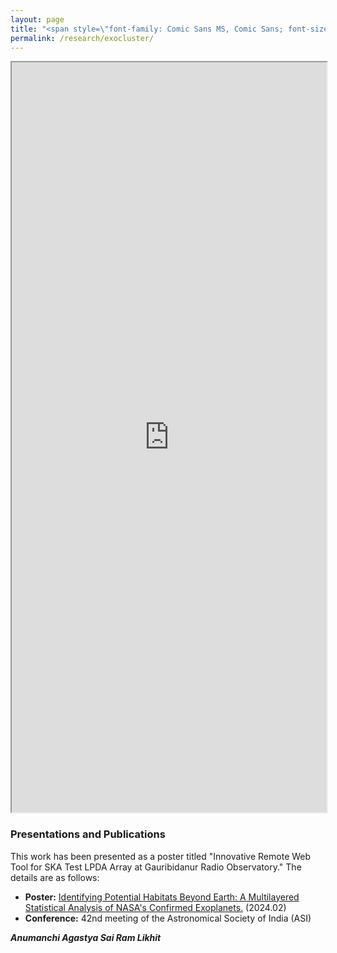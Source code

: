 ```yaml
---
layout: page
title: "<span style=\"font-family: Comic Sans MS, Comic Sans; font-size:32px;\">Identifying Potential Habitats Beyond Earth: A Multilayered Statistical Analysis of NASA's Confirmed Exoplanets. </span> "
permalink: /research/exocluster/
--- 
```

<iframe src="https://astropi-b.github.io/agastya_ASI2024_38_0.pdf" width="100%" height="1200px"></iframe>


### Presentations and Publications

This work has been presented as a poster titled "Innovative Remote Web Tool for SKA Test LPDA Array at Gauribidanur Radio Observatory." The details are as follows:

- **Poster:** [Identifying Potential Habitats Beyond Earth: A Multilayered Statistical Analysis of NASA's Confirmed Exoplanets.](https://ui.adsabs.harvard.edu/abs/2024asi..confP.211S/abstract) (2024.02)
- **Conference:** 42nd meeting of the Astronomical Society of India (ASI)

 
***Anumanchi Agastya Sai Ram Likhit***
